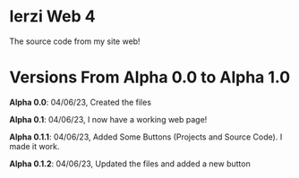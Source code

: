 # Ierzi Web 4
The source code from my site web!

# Versions From Alpha 0.0 to Alpha 1.0
**Alpha 0.0**: 04/06/23, Created the files

**Alpha 0.1**: 04/06/23, I now have a working web page!

**Alpha 0.1.1**: 04/06/23, Added Some Buttons (Projects and Source Code). I made it work.

**Alpha 0.1.2**: 04/06/23, Updated the files and added a new button
